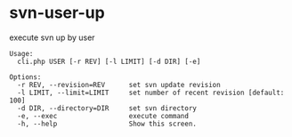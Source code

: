 # svn-user-up
execute svn up by user

    Usage:
      cli.php USER [-r REV] [-l LIMIT] [-d DIR] [-e]

    Options:
      -r REV, --revision=REV      set svn update revision
      -l LIMIT, --limit=LIMIT     set number of recent revision [default: 100]
      -d DIR, --directory=DIR     set svn directory
      -e, --exec                  execute command
      -h, --help                  Show this screen.
